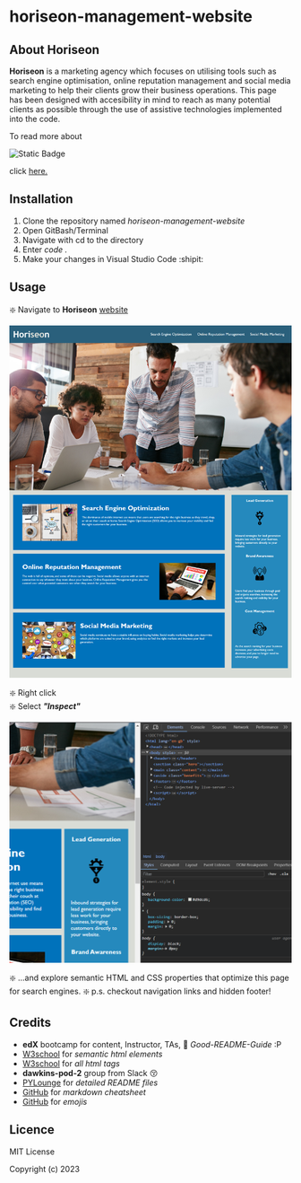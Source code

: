 # horiseon-management-website

## About Horiseon

**Horiseon** is a marketing agency which focuses on utilising tools such as search engine optimisation, online reputation management and social media marketing to help their clients grow their business operations. This page has been designed with accesibility in mind to reach as many potential clients as possible through the use of assistive technologies implemented into the code. 

To read more about

![Static Badge](https://img.shields.io/badge/horiseon-services-website?style=flat&labelColor=grey&color=blue)<br> 

click [here.](add-horiseon-deployed-link)

## Installation

<!--- N/A? as it's a website? if not then --->

1. Clone the repository named *horiseon-management-website*
2. Open GitBash/Terminal
3. Navigate with cd to the directory
4. Enter *code .* 
5. Make your changes in Visual Studio Code :shipit:


## Usage

:sparkle: Navigate to **Horiseon** [website](add-horiseon-link)<br>

![Horiseon](assets/images/screenshot.png)

:sparkle: Right click <br>
:sparkle: Select ***"Inspect"*** <br>

![Inspecting_Horiseon](assets/images/screenshot_1.png)

:sparkle: ...and explore semantic HTML and CSS properties that optimize this page for search engines.
:sparkle: p.s. checkout navigation links and hidden footer!


## Credits
 
- **edX** bootcamp for content, Instructor, TAs, :stars: *Good-README-Guide* :P
- [W3school](https://www.w3schools.com/html/html5_semantic_elements.asp) for *semantic html elements*
- [W3school](https://www.w3schools.com/tags/tag_comment.asp) for *all html tags*
- **dawkins-pod-2** group from Slack :kissing_closed_eyes:
- [PYLounge](https://www.youtube.com/watch?v=NXNf9aYTCZ0&ab_channel=PyLounge-%D0%BF%D1%80%D0%BE%D0%B3%D1%80%D0%B0%D0%BC%D0%BC%D0%B8%D1%80%D0%BE%D0%B2%D0%B0%D0%BD%D0%B8%D0%B5%D0%BD%D0%B0Python%D0%B8%D0%B2%D1%81%D1%91%D0%BEIT) for *detailed README files*
- [GitHub](https://github.com/adam-p/markdown-here/wiki/Markdown-Cheatsheet#lists) for *markdown cheatsheet*
- [GitHub](https://github.com/GnuriaN/format-README/blob/master/emoji.md) for *emojis*
## Licence 

MIT License

Copyright (c) 2023

